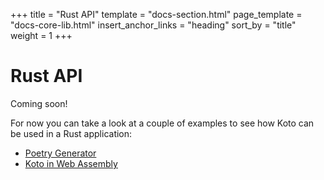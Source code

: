 +++
title = "Rust API"
template = "docs-section.html"
page_template = "docs-core-lib.html"
insert_anchor_links = "heading"
sort_by = "title"
weight = 1
+++

# Rust API

Coming soon!

For now you can take a look at a couple of examples to see how Koto can be used in a Rust application:
- [Poetry Generator](https://github.com/koto-lang/koto/tree/main/examples/poetry)
- [Koto in Web Assembly](https://github.com/koto-lang/koto/tree/main/examples/wasm)
